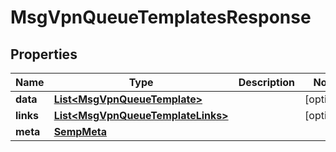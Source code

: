 
# MsgVpnQueueTemplatesResponse

## Properties
Name | Type | Description | Notes
------------ | ------------- | ------------- | -------------
**data** | [**List&lt;MsgVpnQueueTemplate&gt;**](MsgVpnQueueTemplate.md) |  |  [optional]
**links** | [**List&lt;MsgVpnQueueTemplateLinks&gt;**](MsgVpnQueueTemplateLinks.md) |  |  [optional]
**meta** | [**SempMeta**](SempMeta.md) |  | 



